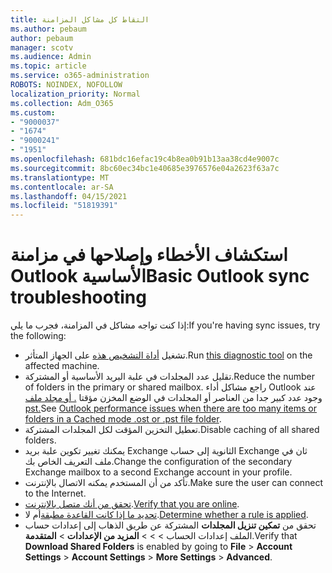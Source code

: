 ```yaml
---
title: التقاط كل مشاكل المزامنة
ms.author: pebaum
author: pebaum
manager: scotv
ms.audience: Admin
ms.topic: article
ms.service: o365-administration
ROBOTS: NOINDEX, NOFOLLOW
localization_priority: Normal
ms.collection: Adm_O365
ms.custom:
- "9000037"
- "1674"
- "9000241"
- "1951"
ms.openlocfilehash: 681bdc16efac19c4b8ea0b91b13aa38cd4e9007c
ms.sourcegitcommit: 8bc60ec34bc1e40685e3976576e04a2623f63a7c
ms.translationtype: MT
ms.contentlocale: ar-SA
ms.lasthandoff: 04/15/2021
ms.locfileid: "51819391"
---
```

# <a name="basic-outlook-sync-troubleshooting"></a><span data-ttu-id="5779f-102">استكشاف الأخطاء وإصلاحها في مزامنة Outlook الأساسية</span><span class="sxs-lookup"><span data-stu-id="5779f-102">Basic Outlook sync troubleshooting</span></span>

<span data-ttu-id="5779f-103">إذا كنت تواجه مشاكل في المزامنة، فجرب ما يلي:</span><span class="sxs-lookup"><span data-stu-id="5779f-103">If you're having sync issues, try the following:</span></span>

- <span data-ttu-id="5779f-104">تشغيل [أداة التشخيص هذه](https://aka.ms/sara-outlooksendreceive) على الجهاز المتأثر.</span><span class="sxs-lookup"><span data-stu-id="5779f-104">Run [this diagnostic tool](https://aka.ms/sara-outlooksendreceive) on the affected machine.</span></span>
- <span data-ttu-id="5779f-105">تقليل عدد المجلدات في علبة البريد الأساسية أو المشتركة.</span><span class="sxs-lookup"><span data-stu-id="5779f-105">Reduce the number of folders in the primary or shared mailbox.</span></span> <span data-ttu-id="5779f-106">راجع مشاكل أداء Outlook عند وجود عدد كبير جدا من العناصر أو المجلدات في الوضع المخزن مؤقتا [. أو مجلد ملف pst.](https://support.microsoft.com/help/2768656/outlook-performance-issues-when-there-are-too-many-items-or-folders-in)</span><span class="sxs-lookup"><span data-stu-id="5779f-106">See [Outlook performance issues when there are too many items or folders in a Cached mode .ost or .pst file folder](https://support.microsoft.com/help/2768656/outlook-performance-issues-when-there-are-too-many-items-or-folders-in).</span></span>
- <span data-ttu-id="5779f-107">تعطيل التخزين المؤقت لكل المجلدات المشتركة.</span><span class="sxs-lookup"><span data-stu-id="5779f-107">Disable caching of all shared folders.</span></span>
- <span data-ttu-id="5779f-108">يمكنك تغيير تكوين علبة بريد Exchange الثانوية إلى حساب Exchange ثان في ملف التعريف الخاص بك.</span><span class="sxs-lookup"><span data-stu-id="5779f-108">Change the configuration of the secondary Exchange mailbox to a second Exchange account in your profile.</span></span>
- <span data-ttu-id="5779f-109">تأكد من أن المستخدم يمكنه الاتصال بالإنترنت.</span><span class="sxs-lookup"><span data-stu-id="5779f-109">Make sure the user can connect to the Internet.</span></span> 
- <span data-ttu-id="5779f-110">[تحقق من أنك متصل بالإنترنت](https://support.office.com/article/2460e4a8-16c7-47fc-b204-b1549275aac9).</span><span class="sxs-lookup"><span data-stu-id="5779f-110">[Verify that you are online](https://support.office.com/article/2460e4a8-16c7-47fc-b204-b1549275aac9).</span></span>
- <span data-ttu-id="5779f-111">[تحديد ما إذا كانت القاعدة مطبقة](https://support.office.com/article/C24F5DEA-9465-4DF4-AD17-A50704D66C59)أم لا.</span><span class="sxs-lookup"><span data-stu-id="5779f-111">[Determine whether a rule is applied](https://support.office.com/article/C24F5DEA-9465-4DF4-AD17-A50704D66C59).</span></span>
- <span data-ttu-id="5779f-112">تحقق من **تمكين تنزيل المجلدات** المشتركة عن طريق الذهاب إلى إعدادات حساب الملف إعدادات الحساب  >    >    >  **المزيد من الإعدادات**  >  **المتقدمة**.</span><span class="sxs-lookup"><span data-stu-id="5779f-112">Verify that **Download Shared Folders** is enabled by going to **File** > **Account Settings** > **Account Settings** > **More Settings** > **Advanced**.</span></span>

